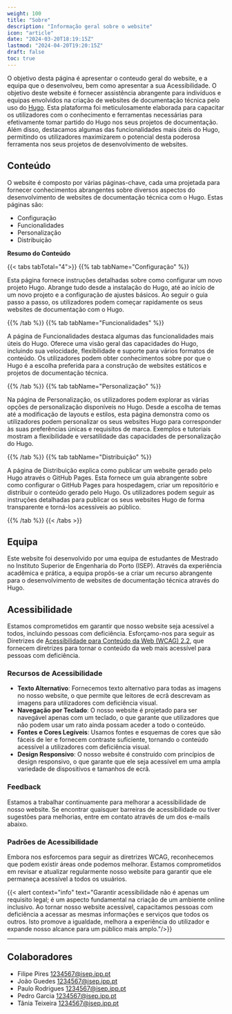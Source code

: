 ```yaml
---
weight: 100
title: "Sobre"
description: "Informação geral sobre o website"
icon: "article"
date: "2024-03-20T18:19:15Z"
lastmod: "2024-04-20T19:20:15Z"
draft: false
toc: true
---
```


O objetivo desta página é apresentar o conteudo geral do website, e a equipa que o desenvolveu, bem como apresentar a sua Acessibilidade.
O objetivo deste website é fornecer assistência abrangente para indivíduos e equipas envolvidos na criação de websites de documentação técnica pelo uso do [Hugo](https://gohugo.io). Esta plataforma foi meticulosamente elaborada para capacitar os utilizadores com o conhecimento e ferramentas necessárias para efetivamente tomar partido do Hugo nos seus projetos de documentação. Além disso, destacamos algumas das funcionalidades mais úteis do Hugo, permitindo os utilizadores maximizarem o potencial desta poderosa ferramenta nos seus projetos de desenvolvimento de websites.

## Conteúdo

O website é composto por várias páginas-chave, cada uma projetada para fornecer conhecimentos abrangentes sobre diversos aspectos do desenvolvimento de websites de documentação técnica com o Hugo. Estas páginas são:
- Configuração
- Funcionalidades
- Personalização
- Distribuição
  
**Resumo do Conteúdo**

{{< tabs tabTotal="4">}}
{{% tab tabName="Configuração" %}}

Esta página fornece instruções detalhadas sobre como configurar um novo projeto Hugo. Abrange tudo desde a instalação do Hugo, até ao início de um novo projeto e a configuração de ajustes básicos. Ao seguir o guia passo a passo, os utilizadores podem começar rapidamente os seus websites de documentação com o Hugo.

{{% /tab %}}
{{% tab tabName="Funcionalidades" %}}

A página de Funcionalidades destaca algumas das funcionalidades mais úteis do Hugo. Oferece uma visão geral das capacidades do Hugo, incluindo sua velocidade, flexibilidade e suporte para vários formatos de conteúdo. Os utilizadores podem obter conhecimentos sobre por que o Hugo é a escolha preferida para a construção de websites estáticos e projetos de documentação técnica.

{{% /tab %}}
{{% tab tabName="Personalização" %}}

Na página de Personalização, os utilizadores podem explorar as várias opções de personalização disponíveis no Hugo. Desde a escolha de temas até a modificação de layouts e estilos, esta página demonstra como os utilizadores podem personalizar os seus websites Hugo para corresponder às suas preferências únicas e requisitos de marca. Exemplos e tutoriais mostram a flexibilidade e versatilidade das capacidades de personalização do Hugo.

{{% /tab %}}
{{% tab tabName="Distribuição" %}}

A página de Distribuição explica como publicar um website gerado pelo Hugo através o GitHub Pages. Esta fornece um guia abrangente sobre como configurar o GitHub Pages para hospedagem, criar um repositório e distribuir o conteúdo gerado pelo Hugo. Os utilizadores podem seguir as instruções detalhadas para publicar os seus websites Hugo de forma transparente e torná-los acessíveis ao público.

{{% /tab %}}
{{< /tabs >}}

## Equipa

Este website foi desenvolvido por uma equipa de estudantes de Mestrado no Instituto Superior de Engenharia do Porto (ISEP). Através da experiência acadêmica e prática, a equipa propôs-se a criar um recurso abrangente para o desenvolvimento de websites de documentação técnica através do Hugo.

## Acessibilidade

Estamos comprometidos em garantir que nosso website seja acessível a todos, incluindo pessoas com deficiência. Esforçamo-nos para seguir as Diretrizes de [Acessibilidade para Conteúdo da Web (WCAG) 2.2](https://www.w3.org/WAI/standards-guidelines/wcag/), que fornecem diretrizes para tornar o conteúdo da web mais acessível para pessoas com deficiência.

### Recursos de Acessibilidade

- **Texto Alternativo**: Fornecemos texto alternativo para todas as imagens no nosso website, o que permite que leitores de ecrâ descrevam as imagens para utilizadores com deficiência visual.
- **Navegação por Teclado**: O nosso website é projetado para ser navegável apenas com um teclado, o que garante que utilizadores que não podem usar um rato ainda possam aceder a todo o conteúdo.
- **Fontes e Cores Legíveis**: Usamos fontes e esquemas de cores que são fáceis de ler e fornecem contraste suficiente, tornando o conteúdo acessível a utilizadores com deficiência visual.
- **Design Responsivo**: O nosso website é construído com princípios de design responsivo, o que garante que ele seja acessível em uma ampla variedade de dispositivos e tamanhos de ecrâ.

### Feedback

Estamos a trabalhar continuamente para melhorar a acessibilidade de nosso website. Se encontrar quaisquer barreiras de acessibilidade ou tiver sugestões para melhorias, entre em contato através de um dos e-mails abaixo.

### Padrões de Acessibilidade

Embora nos esforcemos para seguir as diretrizes WCAG, reconhecemos que podem existir áreas onde podemos melhorar. Estamos comprometidos em revisar e atualizar regularmente nosso website para garantir que ele permaneça acessível a todos os usuários.

{{< alert context="info" text="Garantir acessibilidade não é apenas um requisito legal; é um aspecto fundamental na criação de um ambiente online inclusivo. Ao tornar nosso website acessível, capacitamos pessoas com deficiência a acessar as mesmas informações e serviços que todos os outros. Isto promove a igualdade, melhora a experiência do utilizador e expande nosso alcance para um público mais amplo."/>}}

***

## Colaboradores

- Filipe Pires 1234567@isep.ipp.pt
- João Guedes 1234567@isep.ipp.pt 
- Paulo Rodrigues 1234567@isep.ipp.pt 
- Pedro Garcia 1234567@isep.ipp.pt
- Tânia Teixeira 1234567@isep.ipp.pt
